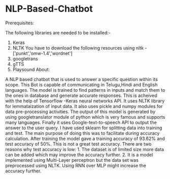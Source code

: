 # NLP-Based-Chatbot
Prerequisites:

The following libraries are needed to be installed:-
1. Keras
2. NLTK
You have to download the following resources using nltk -['punkt','omw-1.4','wordnet']
3. googletrans
4. gTTS
5. Playsound
About:

A NLP based chatbot that is used to answer a specific question within its scope. This Bot is capable of communicating in Telugu,Hindi and English languages.
The model is trained to find patterns in inputs and match them to the ones in database and generate accurate responses. This is acheived with the help of Tensorflow -Keras neural networks API.
It uses NLTK library for lemmataization of input data. It also uses pickle and numpy modules for data pre-processing activities.
The output of this model is generated by using googletranslator module of python which is very famous and supports many languages.
Finally it uses Google-text-to-speech API to output the answer to the user query.
I have used sklearn for splitting data into training and test. The main purpose of doing this was to facilitate during accuracy calculation. 
After training the model gave a training accuracy of 93.62% and test accuracy of 50%. This is not a great test accuracy.
There are two reasons why test accuracy is low:
    1. The dataset is of limited size more data can be added which may improve the accuracy further.
    2. It is a model implemented using Multi-Layer perceptron but the data set was preprocessed using NLTK. Using RNN over MLP might increase the accuracy further.
